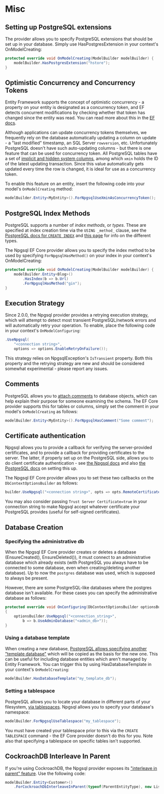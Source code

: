 # Misc

## Setting up PostgreSQL extensions

The provider allows you to specify PostgreSQL extensions that should be set up in your database.
Simply use HasPostgresExtension in your context's OnModelCreating:

```c#
protected override void OnModelCreating(ModelBuilder modelBuilder) {
    modelBuilder.HasPostgresExtension("hstore");
}
```

## Optimistic Concurrency and Concurrency Tokens

Entity Framework supports the concept of optimistic concurrency - a property on your entity is designated as a concurrency token, and EF detects concurrent modifications by checking whether that token has changed since the entity was read. You can read more about this in the [EF docs](https://docs.microsoft.com/en-us/ef/core/modeling/concurrency).

Although applications can update concurrency tokens themselves, we frequently rely on the database automatically updating a column on update - a "last modified" timestamp, an SQL Server `rowversion`, etc. Unfortunately PostgreSQL doesn't have such auto-updating columns - but there is one feature that can be used for concurrency token. All PostgreSQL tables have a set of [implicit and hidden system columns](https://www.postgresql.org/docs/current/static/ddl-system-columns.htm://www.postgresql.org/docs/current/static/ddl-system-columns.html), among which `xmin` holds the ID of the latest updating transaction. Since this value automatically gets updated every time the row is changed, it is ideal for use as a concurrency token.

To enable this feature on an entity, insert the following code into your model's `OnModelCreating` method:

```c#
modelBuilder.Entity<MyEntity>().ForNpgsqlUseXminAsConcurrencyToken();
```

## PostgreSQL Index Methods

PostgreSQL supports a number of _index methods_, or _types_. These are specified at index creation time via the `USING _method_` clause, see the [PostgreSQL docs for `CREATE INDEX`](https://www.postgresql.org/docs/current/static/sql-createindex.html) and [this page](https://www.postgresql.org/docs/current/static/indexes-types.html) for info on the different types.

The Npgsql EF Core provider allows you to specify the index method to be used by specifying `ForNpgsqlHasMethod()` on your index in your context's OnModelCreating:
```c#
protected override void OnModelCreating(ModelBuilder modelBuilder) {
    modelBuilder.Entity<Blog>()
        .HasIndex(b => b.Url)
        .ForNpgsqlHasMethod("gin");
}
```

## Execution Strategy

Since 2.0.0, the Npgsql provider provides a retrying execution strategy, which will attempt to detect most transient PostgreSQL/network errors and will automatically retry your operation. To enable, place the following code in your context's `OnModelConfiguring`:

```c#
.UseNpgsql(
    "<connection string>",
    options => options.EnableRetryOnFailure());
```

This strategy relies on NpgsqlException's `IsTransient` property. Both this property and the retrying strategy are new and should be considered somewhat experimental - please report any issues.

## Comments

PostgreSQL allows you to [attach comments](https://www.postgresql.org/docs/current/static/sql-syntax.html) to database objects, which can help explain their purpose for someone examining the schema. The EF Core provider supports this for tables or columns, simply set the comment in your model's `OnModelCreating` as follows:

```c#
modelBuilder.Entity<MyEntity>().ForNpgsqlHasComment("Some comment");
```

## Certificate authentication

Npgsql allows you to provide a callback for verifying the server-provided certificates, and to provide a callback for providing certificates to the server. The latter, if properly set up on the PostgreSQL side, allows you to do client certificate authentication - see [the Npgsql docs](http://www.npgsql.org/doc/security.html#encryption-ssltls) and also [the PostgreSQL docs](https://www.postgresql.org/docs/current/static/ssl-tcp.html#SSL-CLIENT-CERTIFICATES) on setting this up.

The Npgsql EF Core provider allows you to set these two callbacks on the `DbContextOptionsBuilder` as follows:

```c#
builder.UseNpgsql("<connection string>", opts => opts.RemoteCertificateValidationCallback(x));

```

You may also consider passing `Trust Server Certificate=true` in your connection string to make Npgsql accept whatever certificate your PostgreSQL provides (useful for self-signed certificates).

## Database Creation

### Specifying the administrative db

When the Npgsql EF Core provider creates or deletes a database (EnsureCreated(), EnsureDeleted()), it must connect to an administrative database which already exists (with PostgreSQL you always have to be connected to some database, even when creating/deleting another database). Up to now the `postgres` database was used, which is supposed to always be present.

However, there are some PostgreSQL-like databases where the postgres database isn't available. For these cases you can specify the administrative database as follows:

```c#
protected override void OnConfiguring(DbContextOptionsBuilder optionsBuilder)
{
    optionsBuilder.UseNpgsql("<connection_string>",
        b => b.UseAdminDatabase("<admin_db>"));
}
```

### Using a database template

When creating a new database,
[PostgreSQL allows specifying another "template database"](http://www.postgresql.org/docs/current/static/manage-ag-templatedbs.html)
which will be copied as the basis for the new one. This can be useful for including database entities which aren't managed by Entity Framework. You can trigger this by using HasDatabaseTemplate in your context's `OnModelCreating`:

```c#
modelBuilder.HasDatabaseTemplate("my_template_db");
```

### Setting a tablespace

PostgreSQL allows you to locate your database in different parts of your filesystem, [via tablespaces](https://www.postgresql.org/docs/10/static/manage-ag-tablespaces.html). Npgsql allows you to specify your database's namespace:

```c#
modelBuilder.ForNpgsqlUseTablespace("my_tablespace");
```

You must have created your tablespace prior to this via the `CREATE TABLESPACE` command - the EF Core provider doesn't do this for you. Note also that specifying a tablespace on specific tables isn't supported.

## CockroachDB Interleave In Parent

If you're using CockroachDB, the Npgsql provider exposes its ["interleave in parent" feature](https://www.cockroachlabs.com/docs/stable/interleave-in-parent.html). Use the following code:

```c#
modelBuilder.Entity<Customer>()
    .ForCockroachDbInterleaveInParent(typeof(ParentEntityType), new List<string> { "prefix_column_1", "prefix_column_2" });
```


